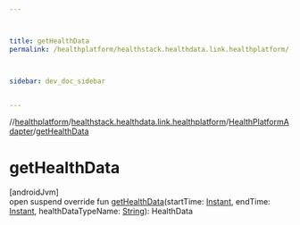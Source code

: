 ```yaml
---



title: getHealthData
permalink: /healthplatform/healthstack.healthdata.link.healthplatform/-health-platform-adapter/get-health-data.html



sidebar: dev_doc_sidebar


---
```




//[healthplatform](/healthplatform.html)/[healthstack.healthdata.link.healthplatform](../index.html)/[HealthPlatformAdapter](index.html)/[getHealthData](get-health-data.html)



# getHealthData



[androidJvm]\
open suspend override fun [getHealthData](get-health-data.html)(startTime: [Instant](https://developer.android.com/reference/kotlin/java/time/Instant.html), endTime: [Instant](https://developer.android.com/reference/kotlin/java/time/Instant.html), healthDataTypeName: [String](https://kotlinlang.org/api/latest/jvm/stdlib/kotlin/-string/index.html)): HealthData






